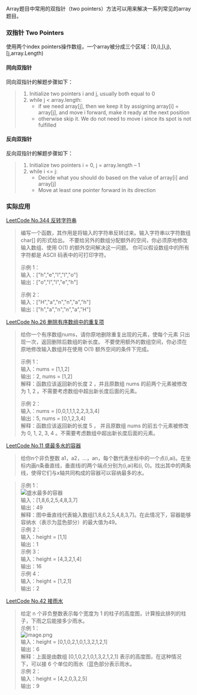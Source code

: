 

Array题目中常用的双指针（two pointers）方法可以用来解决一系列常见的array题目。

### 双指针 Two Pointers
使用两个index pointers操作数组，一个array被分成三个区域：[0,i),[i,j),[j,array.Length)
 
#### 同向双指针

同向双指针的解题步骤如下：
> 1.  Initialize two pointers i and j, usually both equal to 0
> 2.  while j < array.length:
>     -   if we need array[j], then we keep it by assigning array[i] = array[j], and move i forward, make it ready at the next position
>     -   otherwise skip it. We do not need to move i since its spot is not fulfilled

#### 反向双指针

 反向双指针的解题步骤如下：
> 1.  Initialize two pointers i = 0, j = array.length – 1
> 2.  while i <= j:
>     -   Decide what you should do based on the value of array[i] and array[j]
>     -   Move at least one pointer forward in its direction

### 实际应用
[LeetCode No.344 反转字符串](https://leetcode-cn.com/problems/reverse-string/)

> 编写一个函数，其作用是将输入的字符串反转过来。输入字符串以字符数组 char[] 的形式给出。
> 不要给另外的数组分配额外的空间，你必须原地修改输入数组、使用 O(1) 的额外空间解决这一问题。 你可以假设数组中的所有字符都是 ASCII
> 码表中的可打印字符。
> 
> 示例 1：  
> 输入：["h","e","l","l","o"]  
> 输出：["o","l","l","e","h"]
> 
> 示例 2：  
> 输入：["H","a","n","n","a","h"]  
> 输出：["h","a","n","n","a","H"]

[LeetCode No.26 删除有序数组中的重复项](https://leetcode-cn.com/problems/remove-element/)

> 给你一个有序数组nums，请你原地删除重复出现的元素，使每个元素 只出现一次，返回删除后数组的新长度。
> 不要使用额外的数组空间，你必须在原地修改输入数组并在使用 O(1) 额外空间的条件下完成。
> 
> 示例 1：   
> 输入：nums = [1,1,2]  
> 输出：2, nums = [1,2]  
> 解释：函数应该返回新的长度 2 ，并且原数组 nums 的前两个元素被修改为 1, 2 。不需要考虑数组中超出新长度后面的元素。
> 
> 示例 2：   
> 输入：nums = [0,0,1,1,1,2,2,3,3,4]  
> 输出：5, nums = [0,1,2,3,4]    
> 解释：函数应该返回新的长度 5 ， 并且原数组 nums 的前五个元素被修改为 0, 1, 2, 3, 4 。不需要考虑数组中超出新长度后面的元素。



[LeetCode No.11 盛最多水的容器](https://leetcode-cn.com/problems/container-with-most-water/)

> 给你n个非负整数 a1，a2，...，an，每个数代表坐标中的一个点(i,ai)。在坐标内画n条垂直线，垂直线i的两个端点分别为(i,ai)和(i, 0)。找出其中的两条线，使得它们与x轴共同构成的容器可以容纳最多的水。

> 示例 1：    
![盛水最多的容器][1]   
> 输入：[1,8,6,2,5,4,8,3,7]    
> 输出：49      
> 解释：图中垂直线代表输入数组[1,8,6,2,5,4,8,3,7]。在此情况下，容器能够容纳水（表示为蓝色部分）的最大值为49。   
> 示例 2：   
> 输入：height = [1,1]    
> 输出：1      
> 示例 3：   
> 输入：height = [4,3,2,1,4]    
> 输出：16      
> 示例 4：   
> 输入：height = [1,2,1]    
> 输出：2   

[LeetCode No.42 接雨水](https://leetcode-cn.com/problems/trapping-rain-water/)  
> 给定 n 个非负整数表示每个宽度为 1 的柱子的高度图，计算按此排列的柱子，下雨之后能接多少雨水。  
> 示例 1：  
![image.png][2]    
> 输入：height = [0,1,0,2,1,0,1,3,2,1,2,1]  
> 输出：6  
> 解释：上面是由数组 [0,1,0,2,1,0,1,3,2,1,2,1] 表示的高度图，在这种情况下，可以接 6 个单位的雨水（蓝色部分表示雨水。   
> 示例 2：  
> 输入：height = [4,2,0,3,2,5]  
> 输出：9  





  [1]: https://aliyun-lc-upload.oss-cn-hangzhou.aliyuncs.com/aliyun-lc-upload/uploads/2018/07/25/question_11.jpg
  [2]: https://i.loli.net/2021/03/26/Fn81NzqwLRgIPEQ.png

